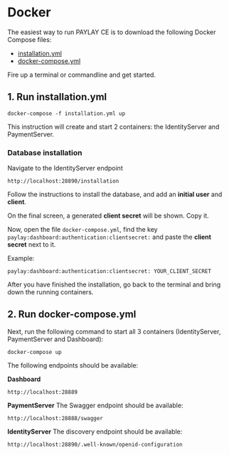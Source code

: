# Docker
The easiest way to run PAYLAY CE is to download the following Docker Compose files:

- [installation.yml](/docker/installation.yml)
- [docker-compose.yml](/docker/docker-compose.yml)

Fire up a terminal or commandline and get started.

## 1. Run installation.yml
~~~
docker-compose -f installation.yml up
~~~

This instruction will create and start 2 containers: the IdentityServer and PaymentServer.

### Database installation
Navigate to the IdentityServer endpoint
~~~
http://localhost:28890/installation
~~~

Follow the instructions to install the database, and add an **initial user** and **client**.

On the final screen, a generated **client secret** will be shown. Copy it.

Now, open the file `docker-compose.yml`, find the key `paylay:dashboard:authentication:clientsecret:` and paste the **client secret** next to it.

Example:
~~~
paylay:dashboard:authentication:clientsecret: YOUR_CLIENT_SECRET
~~~

After you have finished the installation, go back to the terminal and bring down the running containers.

## 2. Run docker-compose.yml
Next, run the following command to start all 3 containers (IdentityServer, PaymentServer and Dashboard):

~~~
docker-compose up
~~~

The following endpoints should be available:

**Dashboard**
~~~
http://localhost:28889
~~~

**PaymentServer**
The Swagger endpoint should be available:
~~~
http://localhost:28888/swagger
~~~

**IdentityServer**
The discovery endpoint should be available:
~~~
http://localhost:28890/.well-known/openid-configuration
~~~